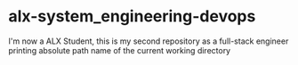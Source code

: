 # alx-system_engineering-devops
I'm now a ALX Student, this is my second repository as a full-stack engineer
printing absolute path name of the current working directory
